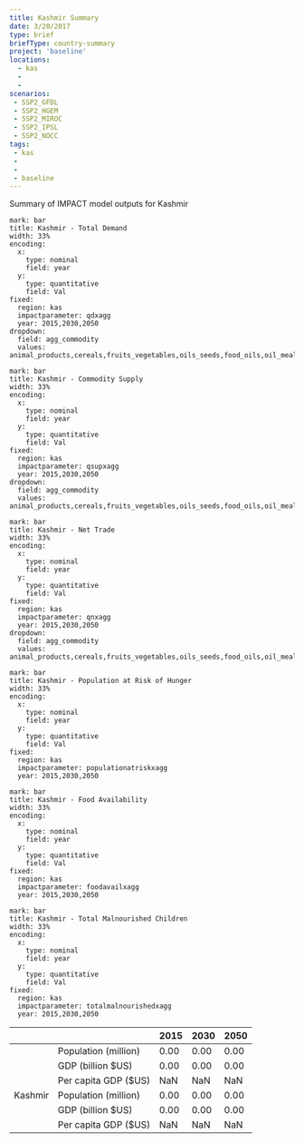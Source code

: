 ```yaml
---
title: Kashmir Summary
date: 3/20/2017
type: brief
briefType: country-summary
project: 'baseline'
locations:
  - kas
  - 
  - 
scenarios:
 - SSP2_GFDL
 - SSP2_HGEM
 - SSP2_MIROC
 - SSP2_IPSL
 - SSP2_NOCC
tags:
 - kas
 - 
 - 
 - baseline
---
```

Summary of IMPACT model outputs for Kashmir

```chart
mark: bar
title: Kashmir - Total Demand
width: 33%
encoding:
  x:
    type: nominal
    field: year
  y:
    type: quantitative
    field: Val
fixed:
  region: kas
  impactparameter: qdxagg
  year: 2015,2030,2050
dropdown:
  field: agg_commodity
  values: animal_products,cereals,fruits_vegetables,oils_seeds,food_oils,oil_meals,other,pulses,roots_tubers,sugar
```

```chart
mark: bar
title: Kashmir - Commodity Supply
width: 33%
encoding:
  x:
    type: nominal
    field: year
  y:
    type: quantitative
    field: Val
fixed:
  region: kas
  impactparameter: qsupxagg
  year: 2015,2030,2050
dropdown:
  field: agg_commodity
  values: animal_products,cereals,fruits_vegetables,oils_seeds,food_oils,oil_meals,other,pulses,roots_tubers,sugar
```

```chart
mark: bar
title: Kashmir - Net Trade
width: 33%
encoding:
  x:
    type: nominal
    field: year
  y:
    type: quantitative
    field: Val
fixed:
  region: kas
  impactparameter: qnxagg
  year: 2015,2030,2050
dropdown:
  field: agg_commodity
  values: animal_products,cereals,fruits_vegetables,oils_seeds,food_oils,oil_meals,other,pulses,roots_tubers,sugar
```

```chart
mark: bar
title: Kashmir - Population at Risk of Hunger
width: 33%
encoding:
  x:
    type: nominal
    field: year
  y:
    type: quantitative
    field: Val
fixed:
  region: kas
  impactparameter: populationatriskxagg
  year: 2015,2030,2050
```

```chart
mark: bar
title: Kashmir - Food Availability
width: 33%
encoding:
  x:
    type: nominal
    field: year
  y:
    type: quantitative
    field: Val
fixed:
  region: kas
  impactparameter: foodavailxagg
  year: 2015,2030,2050
```

```chart
mark: bar
title: Kashmir - Total Malnourished Children
width: 33%
encoding:
  x:
    type: nominal
    field: year
  y:
    type: quantitative
    field: Val
fixed:
  region: kas
  impactparameter: totalmalnourishedxagg
  year: 2015,2030,2050
```

|   |   | 2015 | 2030 | 2050 |
|---|---|---|---|---|
|  | Population (million) | 0.00 | 0.00 | 0.00 |
|  | GDP (billion $US) | 0.00 | 0.00 | 0.00 |
|  | Per capita GDP ($US) | NaN | NaN | NaN |
| Kashmir | Population (million) | 0.00 | 0.00 | 0.00 |
|  | GDP (billion $US) | 0.00 | 0.00 | 0.00 |
|  | Per capita GDP ($US) | NaN| NaN| NaN|